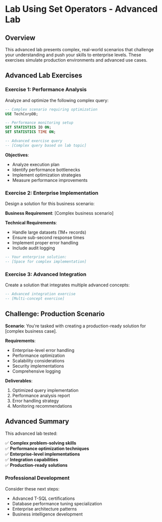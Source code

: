 # Lab Using Set Operators - Advanced Lab

## Overview
This advanced lab presents complex, real-world scenarios that challenge your understanding and push your skills to enterprise levels. These exercises simulate production environments and advanced use cases.

## Advanced Lab Exercises

### Exercise 1: Performance Analysis
Analyze and optimize the following complex query:

```sql
-- Complex scenario requiring optimization
USE TechCorpDB;

-- Performance monitoring setup
SET STATISTICS IO ON;
SET STATISTICS TIME ON;

-- Advanced exercise query
-- [Complex query based on lab topic]
```

**Objectives**:
- Analyze execution plan
- Identify performance bottlenecks
- Implement optimization strategies
- Measure performance improvements

### Exercise 2: Enterprise Implementation
Design a solution for this business scenario:

**Business Requirement**: [Complex business scenario]

**Technical Requirements**:
- Handle large datasets (1M+ records)
- Ensure sub-second response times
- Implement proper error handling
- Include audit logging

```sql
-- Your enterprise solution:
-- [Space for complex implementation]
```

### Exercise 3: Advanced Integration
Create a solution that integrates multiple advanced concepts:

```sql
-- Advanced integration exercise
-- [Multi-concept exercise]
```

## Challenge: Production Scenario

**Scenario**: You're tasked with creating a production-ready solution for [complex business case].

**Requirements**:
- Enterprise-level error handling
- Performance optimization
- Scalability considerations
- Security implementations
- Comprehensive logging

**Deliverables**:
1. Optimized query implementation
2. Performance analysis report
3. Error handling strategy
4. Monitoring recommendations

## Advanced Summary

This advanced lab tested:

✅ **Complex problem-solving skills**  
✅ **Performance optimization techniques**  
✅ **Enterprise-level implementations**  
✅ **Integration capabilities**  
✅ **Production-ready solutions**  

### Professional Development
Consider these next steps:
- Advanced T-SQL certifications
- Database performance tuning specialization
- Enterprise architecture patterns
- Business intelligence development
